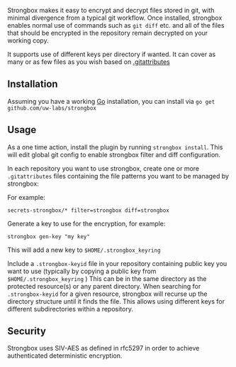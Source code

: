 Strongbox makes it easy to encrypt and decrypt files stored in git, with minimal divergence from a typical git workflow.  Once installed, strongbox enables normal use of commands such as `git diff` etc. and all of the files that should be encrypted in the repository remain decrypted on your working copy.

It supports use of different keys per directory if wanted.  It can cover as many or as few files as you wish based on [.gitattributes](https://www.git-scm.com/docs/gitattributes)

## Installation

Assuming you have a working [Go](https://golang.org) installation, you can install via `go get github.com/uw-labs/strongbox`

## Usage

As a one time action, install the plugin by running `strongbox install`. This will edit global git config to enable strongbox filter and diff configuration.

In each repository you want to use strongbox, create one or more `.gitattributes` files containing the file patterns you want to be managed by strongbox:

For example:
```
secrets-strongbox/* filter=strongbox diff=strongbox
```

Generate a key to use for the encryption, for example:

```
strongbox gen-key "my key"
```
This will add a new key to `$HOME/.strongbox_keyring`

Include a `.strongbox-keyid` file in your repository containing public key you want to use (typically by copying a public key from `$HOME/.strongbox_keyring` )  This can be in the same directory as the protected resource(s) or any parent directory.   When searching for `.strongbox-keyid` for a given resource, strongbox will recurse up the directory structure until it finds the file.  This allows using different keys for different subdirectories within a repository.


## Security

Strongbox uses SIV-AES as defined in rfc5297 in order to achieve authenticated deterministic encryption.

